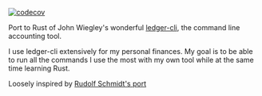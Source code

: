 [![codecov](https://codecov.io/gh/frosklis/dinero-rs/branch/master/graph/badge.svg?token=QC4LG2ZMZJ)](https://codecov.io/gh/frosklis/dinero-rs)

Port to Rust of John Wiegley's wonderful [ledger-cli](https://www.ledger-cli.org/), the command line accounting tool.

I use ledger-cli extensively for my personal finances. My goal is to be able to run all the commands I use the most with my own tool while at the same time learning Rust.

Loosely inspired by [Rudolf Schmidt's port](https://github.com/rudolfschmidt/acc)
